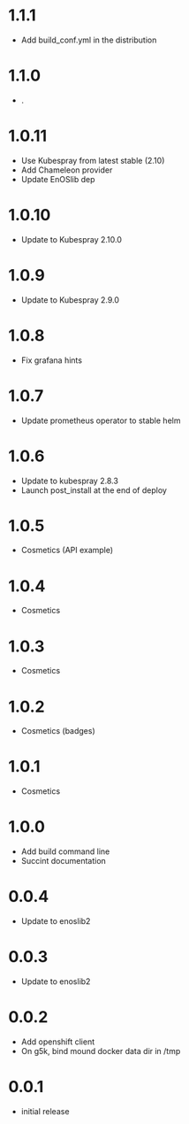 # 1.1.1

* Add build_conf.yml in the distribution

# 1.1.0

* .

# 1.0.11

* Use Kubespray from latest stable (2.10)
* Add Chameleon provider
* Update EnOSlib dep

# 1.0.10

* Update to Kubespray 2.10.0

# 1.0.9

- Update to Kubespray 2.9.0

# 1.0.8

- Fix grafana hints

# 1.0.7

- Update prometheus operator to stable helm

# 1.0.6

- Update to kubespray 2.8.3
- Launch post_install at the end of deploy

# 1.0.5

- Cosmetics (API example)

# 1.0.4

- Cosmetics

# 1.0.3

- Cosmetics

# 1.0.2

- Cosmetics (badges)

# 1.0.1

- Cosmetics

# 1.0.0

- Add build command line
- Succint documentation

# 0.0.4

- Update to enoslib2

# 0.0.3

- Update to enoslib2

# 0.0.2

- Add openshift client
- On g5k, bind mound docker data dir in /tmp


# 0.0.1

- initial release

